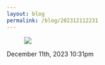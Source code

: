 ```yaml
---
layout: blog
permalink: /blog/202312112231
---
```


<div class="npf_row"><figure class="tmblr-full" data-orig-height="3072" data-orig-width="4080"><img src="https://64.media.tumblr.com/f09e208f70f35e6e0e690d28673e915b/ad0a8cccb183b1e0-cc/s640x960/362f4e89d44195ae75b2b4cf4fbab069b0d305f4.jpg" data-orig-height="3072" data-orig-width="4080" srcset="https://64.media.tumblr.com/f09e208f70f35e6e0e690d28673e915b/ad0a8cccb183b1e0-cc/s75x75_c1/2f0c49ba6e862d72c73a6277651cbc4defae12b3.jpg 75w, https://64.media.tumblr.com/f09e208f70f35e6e0e690d28673e915b/ad0a8cccb183b1e0-cc/s100x200/cdaa02e7fe876697c5022e67b6c83c878af9b985.jpg 100w, https://64.media.tumblr.com/f09e208f70f35e6e0e690d28673e915b/ad0a8cccb183b1e0-cc/s250x400/7481b78c3d9c4daf027217f6cc31f73c252e3e5b.jpg 250w, https://64.media.tumblr.com/f09e208f70f35e6e0e690d28673e915b/ad0a8cccb183b1e0-cc/s400x600/a5ea8d63836e91a3588051252b0a93b8f2702eb0.jpg 400w, https://64.media.tumblr.com/f09e208f70f35e6e0e690d28673e915b/ad0a8cccb183b1e0-cc/s500x750/90115757a2800a6895e27494edb8e1ba608d1a98.jpg 500w, https://64.media.tumblr.com/f09e208f70f35e6e0e690d28673e915b/ad0a8cccb183b1e0-cc/s540x810/646589ca56625030c51ad0047f085e75bdeba9f6.jpg 540w, https://64.media.tumblr.com/f09e208f70f35e6e0e690d28673e915b/ad0a8cccb183b1e0-cc/s640x960/362f4e89d44195ae75b2b4cf4fbab069b0d305f4.jpg 640w, https://64.media.tumblr.com/f09e208f70f35e6e0e690d28673e915b/ad0a8cccb183b1e0-cc/s1280x1920/23ee03e63a3ba1f2c7cbee373f902d73ef774c9e.jpg 1280w, https://64.media.tumblr.com/f09e208f70f35e6e0e690d28673e915b/ad0a8cccb183b1e0-cc/s2048x3072/03ac3f00011b9a6fbfaaf68231a7b8a00686285b.jpg 2048w" sizes="(max-width: 1280px) 100vw, 1280px"/></figure></div>

<div id="footer">
<span id="timestamp"> December 11th, 2023 10:31pm </span>
</div>
